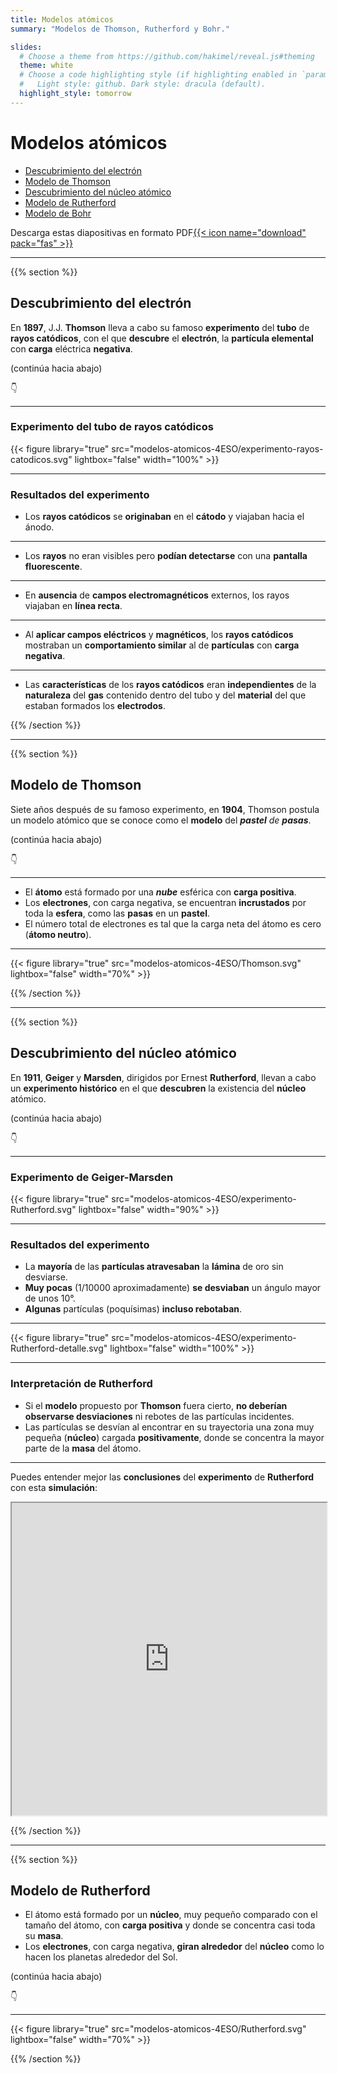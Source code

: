 ```yaml
---
title: Modelos atómicos
summary: "Modelos de Thomson, Rutherford y Bohr."

slides:
  # Choose a theme from https://github.com/hakimel/reveal.js#theming
  theme: white
  # Choose a code highlighting style (if highlighting enabled in `params.toml`)
  #   Light style: github. Dark style: dracula (default).
  highlight_style: tomorrow
---
```


# Modelos atómicos

- [Descubrimiento del electrón](#/1)
- [Modelo de Thomson](#/2)
- [Descubrimiento del núcleo atómico](#/3)
- [Modelo de Rutherford](#/4)
- [Modelo de Bohr](#/5)

Descarga estas diapositivas en formato PDF[{{< icon name="download" pack="fas" >}}](?print-pdf#)

---

{{% section %}}

## Descubrimiento del electrón

En **1897**, J.J. **Thomson** lleva a cabo su famoso **experimento** del **tubo** de **rayos catódicos**, con el que **descubre** el **electrón**, la **partícula elemental** con **carga** eléctrica **negativa**.

(continúa hacia abajo)

👇

---

### Experimento del tubo de rayos catódicos

{{< figure library="true" src="modelos-atomicos-4ESO/experimento-rayos-catodicos.svg" lightbox="false" width="100%" >}}

---

### Resultados del experimento

- Los **rayos catódicos** se **originaban** en el **cátodo** y viajaban hacia el ánodo.

---

- Los **rayos** no eran visibles pero **podían detectarse** con una **pantalla fluorescente**.

---

- En **ausencia** de **campos electromagnéticos** externos, los rayos viajaban en **línea recta**.

---

- Al **aplicar campos eléctricos** y **magnéticos**, los **rayos catódicos** mostraban un **comportamiento similar** al de **partículas** con **carga negativa**.

---

- Las **características** de los **rayos catódicos** eran **independientes** de la **naturaleza** del **gas** contenido dentro del tubo y del **material** del que estaban formados los **electrodos**.

{{% /section %}}

---

{{% section %}}

## Modelo de Thomson

Siete años después de su famoso experimento, en **1904**, Thomson postula un modelo atómico que se conoce como el **modelo** del ***pastel** de **pasas***.

(continúa hacia abajo)

👇

---

- El **átomo** está formado por una ***nube*** esférica con **carga positiva**.
- Los **electrones**, con carga negativa, se encuentran **incrustados** por toda la **esfera**, como las **pasas** en un **pastel**.
- El número total de electrones es tal que la carga neta del átomo es cero (**átomo neutro**).

---

{{< figure library="true" src="modelos-atomicos-4ESO/Thomson.svg" lightbox="false" width="70%" >}}

{{% /section %}}

---

{{% section %}}

## Descubrimiento del núcleo atómico
En **1911**, **Geiger** y **Marsden**, dirigidos por Ernest **Rutherford**, llevan a cabo un **experimento histórico** en el que **descubren** la existencia del **núcleo** atómico.

(continúa hacia abajo)

👇

---

### Experimento de Geiger-Marsden

{{< figure library="true" src="modelos-atomicos-4ESO/experimento-Rutherford.svg" lightbox="false" width="90%" >}}

---

### Resultados del experimento
- La **mayoría** de las **partículas atravesaban** la **lámina** de oro sin desviarse.
- **Muy pocas** (1/10000 aproximadamente) **se desviaban** un ángulo mayor de unos 10&deg;.
- **Algunas** partículas (poquísimas) **incluso rebotaban**.

---

{{< figure library="true" src="modelos-atomicos-4ESO/experimento-Rutherford-detalle.svg" lightbox="false" width="100%" >}}

---

### Interpretación de Rutherford

- Si el **modelo** propuesto por **Thomson** fuera cierto, **no deberían observarse desviaciones** ni rebotes de las partículas incidentes.
- Las partículas se desvían al encontrar en su trayectoria una zona muy pequeña (**núcleo**) cargada **positivamente**, donde se concentra la mayor parte de la **masa** del átomo.

---

Puedes entender mejor las **conclusiones** del **experimento** de **Rutherford** con esta **simulación**:

<iframe src="https://phet.colorado.edu/sims/html/rutherford-scattering/latest/rutherford-scattering_es.html" width="100%" height="500" scrolling="no" allowfullscreen></iframe>

{{% /section %}}

---

{{% section %}}

## Modelo de Rutherford

- El átomo está formado por un **núcleo**, muy pequeño comparado con el tamaño del átomo, con **carga positiva** y donde se concentra casi toda su **masa**.
- Los **electrones**, con carga negativa, **giran alrededor** del **núcleo** como lo hacen los planetas alrededor del Sol.

(continúa hacia abajo)

👇

---

{{< figure library="true" src="modelos-atomicos-4ESO/Rutherford.svg" lightbox="false" width="70%" >}}

{{% /section %}}